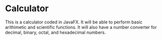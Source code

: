 # Calculator

This is a calculator coded in JavaFX. It will be able to perform basic arithimetic and scientific functions. It will also have a number converter for decimal, binary, octal, and hexadecimal numbers.
